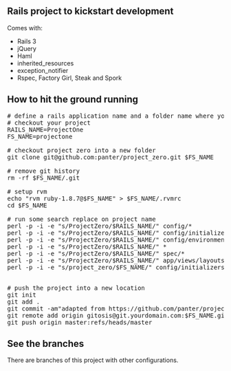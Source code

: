 ## Rails project to kickstart development

Comes with:

 * Rails 3
 * jQuery
 * Haml
 * inherited_resources
 * exception_notifier
 * Rspec, Factory Girl, Steak and Spork

## How to hit the ground running

<pre>
# define a rails application name and a folder name where you want to 
# checkout your project
RAILS_NAME=ProjectOne
FS_NAME=projectone

# checkout project zero into a new folder
git clone git@github.com:panter/project_zero.git $FS_NAME

# remove git history
rm -rf $FS_NAME/.git

# setup rvm
echo "rvm ruby-1.8.7@$FS_NAME" > $FS_NAME/.rvmrc
cd $FS_NAME

# run some search replace on project name
perl -p -i -e "s/ProjectZero/$RAILS_NAME/" config/*
perl -p -i -e "s/ProjectZero/$RAILS_NAME/" config/initializers/*
perl -p -i -e "s/ProjectZero/$RAILS_NAME/" config/environments/*
perl -p -i -e "s/ProjectZero/$RAILS_NAME/" *
perl -p -i -e "s/ProjectZero/$RAILS_NAME/" spec/*
perl -p -i -e "s/ProjectZero/$RAILS_NAME/" app/views/layouts/*
perl -p -i -e "s/project_zero/$FS_NAME/" config/initializers/*


# push the project into a new location
git init
git add .
git commit -am"adapted from https://github.com/panter/project_zero"
git remote add origin gitosis@git.yourdomain.com:$FS_NAME.git
git push origin master:refs/heads/master
</pre>


## See the branches

There are branches of this project with other configurations.

